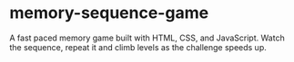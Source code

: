 # memory-sequence-game
A fast paced memory game built with HTML, CSS, and JavaScript. Watch the sequence, repeat it and climb levels as the challenge speeds up.
